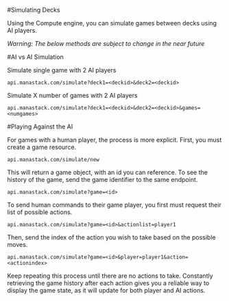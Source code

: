 #Simulating Decks

Using the Compute engine, you can simulate games between decks using AI players.  

*Warning: The below methods are subject to change in the near future*

#AI vs AI Simulation

Simulate single game with 2 AI players

`api.manastack.com/simulate?deck1=<deckid>&deck2=<deckid>`

Simulate X number of games with 2 AI players

`api.manastack.com/simulate?deck1=<deckid>&deck2=<deckid>&games=<numgames>`

#Playing Against the AI

For games with a human player, the process is more explicit. First, you must create a game resource.

`api.manastack.com/simulate/new`

This will return a game object, with an id you can reference. To see the history of the game, send the game identifier to the same endpoint.

`api.manastack.com/simulate?game=<id>`

To send human commands to their game player, you first must request their list of possible actions.

`api.manastack.com/simulate?game=<id>&actionlist=player1`

Then, send the index of the action you wish to take based on the possible moves.

`api.manastack.com/simulate?game=<id>&player=player1&action=<actionindex>`

Keep repeating this process until there are no actions to take. Constantly retrieving the game history after each action gives you a reliable way to display the game state, as it will update for both player and AI actions. 
